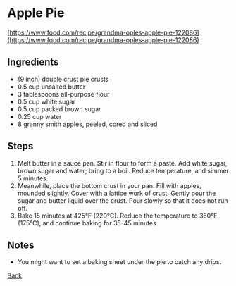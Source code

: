 # Apple Pie

[https://www.food.com/recipe/grandma-oples-apple-pie-122086](https://www.food.com/recipe/grandma-oples-apple-pie-122086)

## Ingredients

- (9 inch) double crust pie crusts
- 0.5 cup unsalted butter
- 3 tablespoons all-purpose flour
- 0.5 cup white sugar
- 0.5 cup packed brown sugar
- 0.25 cup water
- 8 granny smith apples, peeled, cored and sliced

## Steps

1. Melt butter in a sauce pan. Stir in flour to form a paste. Add white sugar, brown sugar and water; bring to a boil. Reduce temperature, and simmer 5 minutes.
2. Meanwhile, place the bottom crust in your pan. Fill with apples, mounded slightly. Cover with a lattice work of crust. Gently pour the sugar and butter liquid over the crust. Pour slowly so that it does not run off.
3. Bake 15 minutes at 425°F (220°C). Reduce the temperature to 350°F (175°C), and continue baking for 35-45 minutes.

## Notes

- You might want to set a baking sheet under the pie to catch any drips.

[Back](../readme.md)
